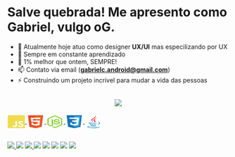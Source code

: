# Salve quebrada! Me apresento como Gabriel, vulgo oG.

- 🔭 Atualmente hoje atuo como designer **UX/UI** mas especilizando por UX
- 🌱 Sempre em constante aprendizado
- 💬 1% melhor que ontem, SEMPRE!
- 📫 Contato via email (**gabrielc.android@gmail.com**)
- ⚡ Construindo um projeto incrivel para mudar a vida das pessoas

##

<div align="center">
  <a href="https://github.com/oGabrielCarvalho">
  <img height="180em" src="https://github-readme-stats.vercel.app/api/top-langs/?username=oGabrielCarvalho&layout=compact&langs_count=7&theme=github_dark"/>
</div>
  <div style="display: inline_block"><br>
  <img align="center" alt="oGabriel-Js" height="30" width="40" src="https://raw.githubusercontent.com/devicons/devicon/master/icons/javascript/javascript-plain.svg">
  <img align="center" alt="oGabriel-HTML" height="30" width="40" src="https://raw.githubusercontent.com/devicons/devicon/master/icons/html5/html5-original.svg">
    <img align="center" alt="oGabriel-HTML" height="30" width="40" src="https://raw.githubusercontent.com/devicons/devicon/master/icons/nodejs/nodejs-original.svg">
  <img align="center" alt="oGabriel-CSS" height="30" width="40" src="https://raw.githubusercontent.com/devicons/devicon/master/icons/css3/css3-original.svg">
  <img align="center" alt="oGabriel-Java" height="30" width="40" src="https://raw.githubusercontent.com/devicons/devicon/master/icons/java/java-original.svg">
</div>
  
  ##
  
  <div> 
    <img src="https://img.shields.io/badge/Windows-0078D6?style=for-the-badge&logo=windows&logoColor=white">
  <a href="https://instagram.com/gnc_2005" target="_blank"><img src="https://img.shields.io/badge/-Instagram-%23E4405F?style=for-the-badge&logo=instagram&logoColor=white"      target="_blank"></a>
  <a href="https://discord.gg/pDbY76q8Qf" target="_blank"><img src="https://img.shields.io/badge/Discord-7289DA?style=for-the-badge&logo=discord&logoColor=white" target="_blank">   </a> 
  <a href = "mailto:gabriel.santos1845@etec.sp.gov.br"><img src="https://img.shields.io/badge/Microsoft_Outlook-0078D4?style=for-the-badge&logo=microsoft-outlook&logoColor=white"   target="_blank"></a>
     <img src="https://img.shields.io/badge/Java-ED8B00?style=for-the-badge&logo=java&logoColor=white">
    <img src="https://img.shields.io/badge/HTML5-E34F26?style=for-the-badge&logo=html5&logoColor=white">
    <img src="https://img.shields.io/badge/JavaScript-F7DF1E?style=for-the-badge&logo=javascript&logoColor=black">
    <img src="https://img.shields.io/badge/Node.js-43853D?style=for-the-badge&logo=node.js&logoColor=white">
  </div>
